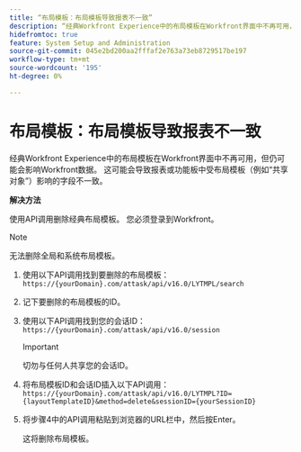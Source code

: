 ```yaml
---
title: “布局模板：布局模板导致报表不一致”
description: “经典Workfront Experience中的布局模板在Workfront界面中不再可用，但仍可能会影响Workfront数据。 这可能会导致报表或功能板中受布局模板（例如共享对象）影响的字段不一致。”
hidefromtoc: true
feature: System Setup and Administration
source-git-commit: 045e2bd200aa2fffaf2e763a73eb8729517be197
workflow-type: tm+mt
source-wordcount: '195'
ht-degree: 0%

---
```



# 布局模板：布局模板导致报表不一致

经典Workfront Experience中的布局模板在Workfront界面中不再可用，但仍可能会影响Workfront数据。 这可能会导致报表或功能板中受布局模板（例如“共享对象”）影响的字段不一致。

**解决方法**

使用API调用删除经典布局模板。 您必须登录到Workfront。

>[!NOTE]
>
>无法删除全局和系统布局模板。

1. 使用以下API调用找到要删除的布局模板：
   `https://{yourDomain}.com/attask/api/v16.0/LYTMPL/search`
1. 记下要删除的布局模板的ID。
1. 使用以下API调用找到您的会话ID：
   `https://{yourDomain}.com/attask/api/v16.0/session`

   >[!IMPORTANT]
   >
   >切勿与任何人共享您的会话ID。

1. 将布局模板ID和会话ID插入以下API调用：
   `https://{yourDomain}.com/attask/api/v16.0/LYTMPL?ID={layoutTemplateID}&method=delete&sessionID={yourSessionID}`
1. 将步骤4中的API调用粘贴到浏览器的URL栏中，然后按Enter。

   这将删除布局模板。

